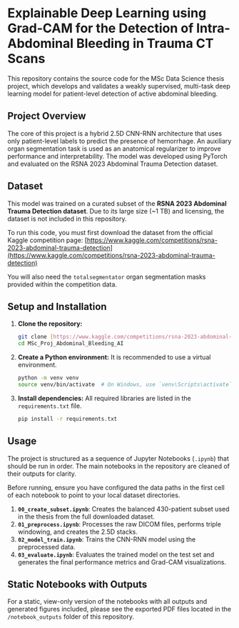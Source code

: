 # Explainable Deep Learning using Grad-CAM for the Detection of Intra-Abdominal Bleeding in Trauma CT Scans

This repository contains the source code for the MSc Data Science thesis project, which develops and validates a weakly supervised, multi-task deep learning model for patient-level detection of active abdominal bleeding.

## Project Overview

The core of this project is a hybrid 2.5D CNN-RNN architecture that uses only patient-level labels to predict the presence of hemorrhage. An auxiliary organ segmentation task is used as an anatomical regularizer to improve performance and interpretability. The model was developed using PyTorch and evaluated on the RSNA 2023 Abdominal Trauma Detection dataset.

## Dataset

This model was trained on a curated subset of the **RSNA 2023 Abdominal Trauma Detection dataset**. Due to its large size (~1 TB) and licensing, the dataset is not included in this repository.

To run this code, you must first download the dataset from the official Kaggle competition page:
[https://www.kaggle.com/competitions/rsna-2023-abdominal-trauma-detection](https://www.kaggle.com/competitions/rsna-2023-abdominal-trauma-detection)

You will also need the `totalsegmentator` organ segmentation masks provided within the competition data.

## Setup and Installation

1.  **Clone the repository:**
    ```bash
    git clone [https://www.kaggle.com/competitions/rsna-2023-abdominal-trauma-detection](https://www.kaggle.com/competitions/rsna-2023-abdominal-trauma-detection)
    cd MSc_Proj_Abdominal_Bleeding_AI
    ```

2.  **Create a Python environment:** It is recommended to use a virtual environment.
    ```bash
    python -m venv venv
    source venv/bin/activate  # On Windows, use `venv\Scripts\activate`
    ```

3.  **Install dependencies:** All required libraries are listed in the `requirements.txt` file.
    ```bash
    pip install -r requirements.txt
    ```

## Usage

The project is structured as a sequence of Jupyter Notebooks (`.ipynb`) that should be run in order. The main notebooks in the repository are cleaned of their outputs for clarity.

Before running, ensure you have configured the data paths in the first cell of each notebook to point to your local dataset directories.

1.  **`00_create_subset.ipynb`**: Creates the balanced 430-patient subset used in the thesis from the full downloaded dataset.
2.  **`01_preprocess.ipynb`**: Processes the raw DICOM files, performs triple windowing, and creates the 2.5D stacks.
3.  **`02_model_train.ipynb`**: Trains the CNN-RNN model using the preprocessed data.
4.  **`03_evaluate.ipynb`**: Evaluates the trained model on the test set and generates the final performance metrics and Grad-CAM visualizations.

## Static Notebooks with Outputs

For a static, view-only version of the notebooks with all outputs and generated figures included, please see the exported PDF files located in the `/notebook_outputs` folder of this repository.
